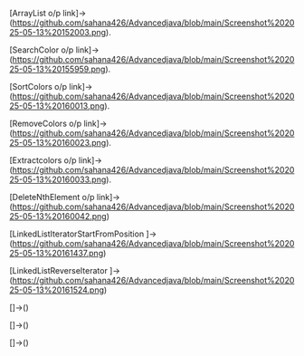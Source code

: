 [ArrayList o/p link]->(https://github.com/sahana426/Advancedjava/blob/main/Screenshot%202025-05-13%20152003.png).

[SearchColor o/p link]->(https://github.com/sahana426/Advancedjava/blob/main/Screenshot%202025-05-13%20155959.png).

[SortColors o/p link]->(https://github.com/sahana426/Advancedjava/blob/main/Screenshot%202025-05-13%20160013.png).

[RemoveColors o/p link]->(https://github.com/sahana426/Advancedjava/blob/main/Screenshot%202025-05-13%20160023.png).

[Extractcolors o/p link]->(https://github.com/sahana426/Advancedjava/blob/main/Screenshot%202025-05-13%20160033.png).

[DeleteNthElement o/p link]->(https://github.com/sahana426/Advancedjava/blob/main/Screenshot%202025-05-13%20160042.png)

[LinkedListIteratorStartFromPosition ]->(https://github.com/sahana426/Advancedjava/blob/main/Screenshot%202025-05-13%20161437.png)

[LinkedListReverseIterator ]->(https://github.com/sahana426/Advancedjava/blob/main/Screenshot%202025-05-13%20161524.png)

[]->()

[]->()

[]->()


